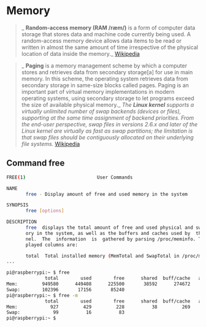# Memory

> _ __Random-access memory (RAM /ræm/)__ is a form of computer data storage that stores data and machine code currently being used. A random-access memory device allows data items to be read or written in almost the same amount of time irrespective of the physical location of data inside the memory._ [Wikipedia](https://en.wikipedia.org/wiki/Random-access_memory)

> _ __Paging__ is a memory management scheme by which a computer stores and retrieves data from secondary storage[a] for use in main memory. In this scheme, the operating system retrieves data from secondary storage in same-size blocks called pages. Paging is an important part of virtual memory implementations in modern operating systems, using secondary storage to let programs exceed the size of available physical memory._ _The __Linux kernel__ supports a virtually unlimited number of swap backends (devices or files), supporting at the same time assignment of backend priorities. From the end-user perspective, swap files in versions 2.6.x and later of the Linux kernel are virtually as fast as swap partitions; the limitation is that swap files should be contiguously allocated on their underlying file systems._ [Wikipedia](https://en.wikipedia.org/wiki/Paging)

## Command free

```sh
FREE(1)                          User Commands                         FREE(1)

NAME
       free - Display amount of free and used memory in the system

SYNOPSIS
       free [options]

DESCRIPTION
       free  displays the total amount of free and used physical and swap mem‐
       ory in the system, as well as the buffers and caches used by  the  ker‐
       nel.  The  information  is  gathered by parsing /proc/meminfo. The dis‐
       played columns are:

       total  Total installed memory (MemTotal and SwapTotal in /proc/meminfo)
...
```

```sh
pi@raspberrypi:~ $ free
              total        used        free      shared  buff/cache   available
Mem:         949580      449408      225500       38592      274672      409512
Swap:        102396       17156       85240
pi@raspberrypi:~ $ free -m
              total        used        free      shared  buff/cache   available
Mem:            927         429         228          38         269         408
Swap:            99          16          83
pi@raspberrypi:~ $ 
```